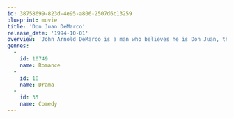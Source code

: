 ```yaml
---
id: 38758699-823d-4e95-a806-2507d6c13259
blueprint: movie
title: 'Don Juan DeMarco'
release_date: '1994-10-01'
overview: 'John Arnold DeMarco is a man who believes he is Don Juan, the greatest lover in the world. Clad in a cape and mask, DeMarco undergoes psychiatric treatment with Dr. Jack Mickler to cure him of his apparent delusion. But the psychiatric sessions have an unexpected effect on the psychiatric staff and, most profoundly, Dr Mickler, who rekindles the romance in his complacent marriage.'
genres:
  -
    id: 10749
    name: Romance
  -
    id: 18
    name: Drama
  -
    id: 35
    name: Comedy
---
```

